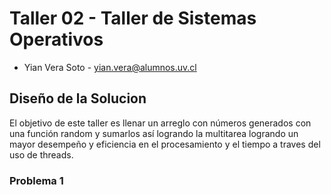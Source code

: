 # Taller 02 - Taller de Sistemas Operativos
- Yian Vera Soto - yian.vera@alumnos.uv.cl


## Diseño de la Solucion
El objetivo de este taller es llenar un arreglo con números generados con una función random y sumarlos así logrando la multitarea logrando un mayor desempeño y eficiencia en el procesamiento y el tiempo a traves del uso de threads.

### Problema 1
